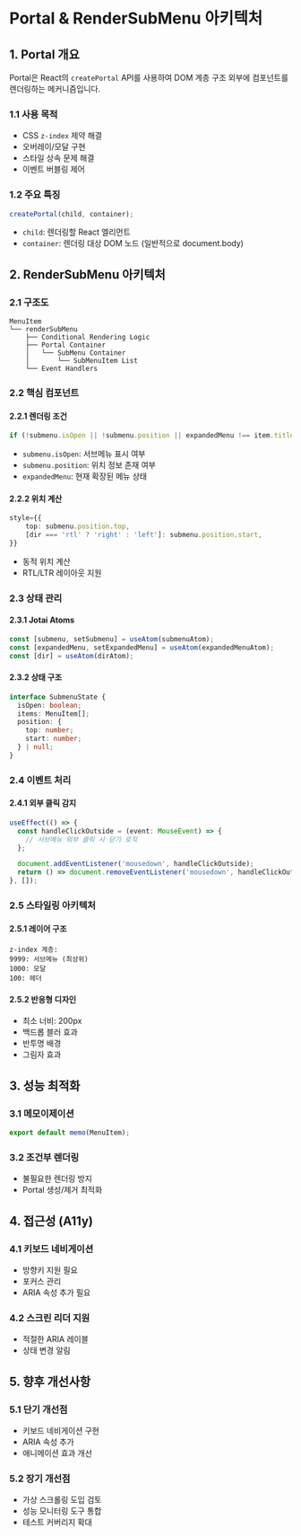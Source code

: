 # Portal & RenderSubMenu 아키텍처

## 1. Portal 개요

Portal은 React의 `createPortal` API를 사용하여 DOM 계층 구조 외부에 컴포넌트를 렌더링하는 메커니즘입니다.

### 1.1 사용 목적

- CSS `z-index` 제약 해결
- 오버레이/모달 구현
- 스타일 상속 문제 해결
- 이벤트 버블링 제어

### 1.2 주요 특징

```typescript
createPortal(child, container);
```

- `child`: 렌더링할 React 엘리먼트
- `container`: 렌더링 대상 DOM 노드 (일반적으로 document.body)

## 2. RenderSubMenu 아키텍처

### 2.1 구조도

```plaintext
MenuItem
└── renderSubMenu
    ├── Conditional Rendering Logic
    ├── Portal Container
    │   └── SubMenu Container
    │       └── SubMenuItem List
    └── Event Handlers
```

### 2.2 핵심 컴포넌트

#### 2.2.1 렌더링 조건

```typescript
if (!submenu.isOpen || !submenu.position || expandedMenu !== item.title) return null;
```

- `submenu.isOpen`: 서브메뉴 표시 여부
- `submenu.position`: 위치 정보 존재 여부
- `expandedMenu`: 현재 확장된 메뉴 상태

#### 2.2.2 위치 계산

```typescript
style={{
    top: submenu.position.top,
    [dir === 'rtl' ? 'right' : 'left']: submenu.position.start,
}}
```

- 동적 위치 계산
- RTL/LTR 레이아웃 지원

### 2.3 상태 관리

#### 2.3.1 Jotai Atoms

```typescript
const [submenu, setSubmenu] = useAtom(submenuAtom);
const [expandedMenu, setExpandedMenu] = useAtom(expandedMenuAtom);
const [dir] = useAtom(dirAtom);
```

#### 2.3.2 상태 구조

```typescript
interface SubmenuState {
  isOpen: boolean;
  items: MenuItem[];
  position: {
    top: number;
    start: number;
  } | null;
}
```

### 2.4 이벤트 처리

#### 2.4.1 외부 클릭 감지

```typescript
useEffect(() => {
  const handleClickOutside = (event: MouseEvent) => {
    // 서브메뉴 외부 클릭 시 닫기 로직
  };

  document.addEventListener('mousedown', handleClickOutside);
  return () => document.removeEventListener('mousedown', handleClickOutside);
}, []);
```

### 2.5 스타일링 아키텍처

#### 2.5.1 레이어 구조

```plaintext
z-index 계층:
9999: 서브메뉴 (최상위)
1000: 모달
100: 헤더
```

#### 2.5.2 반응형 디자인

- 최소 너비: 200px
- 백드롭 블러 효과
- 반투명 배경
- 그림자 효과

## 3. 성능 최적화

### 3.1 메모이제이션

```typescript
export default memo(MenuItem);
```

### 3.2 조건부 렌더링

- 불필요한 렌더링 방지
- Portal 생성/제거 최적화

## 4. 접근성 (A11y)

### 4.1 키보드 네비게이션

- 방향키 지원 필요
- 포커스 관리
- ARIA 속성 추가 필요

### 4.2 스크린 리더 지원

- 적절한 ARIA 레이블
- 상태 변경 알림

## 5. 향후 개선사항

### 5.1 단기 개선점

- 키보드 네비게이션 구현
- ARIA 속성 추가
- 애니메이션 효과 개선

### 5.2 장기 개선점

- 가상 스크롤링 도입 검토
- 성능 모니터링 도구 통합
- 테스트 커버리지 확대
